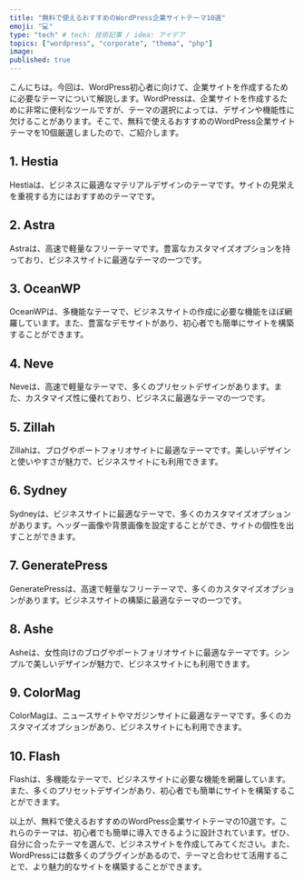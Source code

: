 ```yaml
---
title: "無料で使えるおすすめのWordPress企業サイトテーマ10選"
emoji: "💻"
type: "tech" # tech: 技術記事 / idea: アイデア
topics: ["wordpress", "corporate", "thema", "php"]
image: 
published: true
---
```


こんにちは。今回は、WordPress初心者に向けて、企業サイトを作成するために必要なテーマについて解説します。WordPressは、企業サイトを作成するために非常に便利なツールですが、テーマの選択によっては、デザインや機能性に欠けることがあります。そこで、無料で使えるおすすめのWordPress企業サイトテーマを10個厳選しましたので、ご紹介します。

## 1. Hestia
Hestiaは、ビジネスに最適なマテリアルデザインのテーマです。サイトの見栄えを重視する方にはおすすめのテーマです。

## 2. Astra
Astraは、高速で軽量なフリーテーマです。豊富なカスタマイズオプションを持っており、ビジネスサイトに最適なテーマの一つです。

## 3. OceanWP
OceanWPは、多機能なテーマで、ビジネスサイトの作成に必要な機能をほぼ網羅しています。また、豊富なデモサイトがあり、初心者でも簡単にサイトを構築することができます。

## 4. Neve
Neveは、高速で軽量なテーマで、多くのプリセットデザインがあります。また、カスタマイズ性に優れており、ビジネスに最適なテーマの一つです。

## 5. Zillah
Zillahは、ブログやポートフォリオサイトに最適なテーマです。美しいデザインと使いやすさが魅力で、ビジネスサイトにも利用できます。

## 6. Sydney
Sydneyは、ビジネスサイトに最適なテーマで、多くのカスタマイズオプションがあります。ヘッダー画像や背景画像を設定することができ、サイトの個性を出すことができます。

## 7. GeneratePress
GeneratePressは、高速で軽量なフリーテーマで、多くのカスタマイズオプションがあります。ビジネスサイトの構築に最適なテーマの一つです。

## 8. Ashe
Asheは、女性向けのブログやポートフォリオサイトに最適なテーマです。シンプルで美しいデザインが魅力で、ビジネスサイトにも利用できます。

## 9. ColorMag
ColorMagは、ニュースサイトやマガジンサイトに最適なテーマです。多くのカスタマイズオプションがあり、ビジネスサイトにも利用できます。

## 10. Flash
Flashは、多機能なテーマで、ビジネスサイトに必要な機能を網羅しています。また、多くのプリセットデザインがあり、初心者でも簡単にサイトを構築することができます。

以上が、無料で使えるおすすめのWordPress企業サイトテーマの10選です。これらのテーマは、初心者でも簡単に導入できるように設計されています。ぜひ、自分に合ったテーマを選んで、ビジネスサイトを作成してみてください。また、WordPressには数多くのプラグインがあるので、テーマと合わせて活用することで、より魅力的なサイトを構築することができます。
